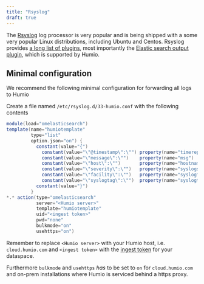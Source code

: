 ```yaml
---
title: "Rsyslog"
draft: true
---
```


The [Rsyslog](https://www.rsyslog.com) log processor is very popular and is being shipped with a some very popular Linux distributions, including Ubuntu and Centos.
Rsyslog provides [a long list of plugins](https://www.rsyslog.com/plugins/), most importantly the [Elastic search output plugin](https://www.rsyslog.com/doc/v8-stable/configuration/modules/omelasticsearch.html), which is supported by Humio.

## Minimal configuration
We recommend the following minimal configuration for forwarding all logs to Humio

Create a file named `/etc/rsyslog.d/33-humio.conf` with the following contents

```groovy
module(load="omelasticsearch")
template(name="humiotemplate"
         type="list"
         option.json="on") {
           constant(value="{")
             constant(value="\"@timestamp\":\"") property(name="timereported" dateFormat="rfc3339") constant("\",")
             constant(value="\"message\":\"")    property(name="msg")                               constant("\",")
             constant(value="\"host\":\"")       property(name="hostname")                          constant("\",")
             constant(value="\"severity\":\"")   property(name="syslogseverity-text")               constant("\",")
             constant(value="\"facility\":\"")   property(name="syslogfacility-text")               constant("\",")
             constant(value="\"syslogtag\":\"")  property(name="syslogtag")                         constant("\"")
           constant(value="}")
         }
*.* action(type="omelasticsearch"
           server="<Humio server>"
           template="humiotemplate"
           uid="<ingest token>"
           pwd="none"
           bulkmode="on"
           usehttps="on")
```

Remember to replace `<Humio server>` with your Humio host, i.e. `cloud.humio.com` and `<ingest token>` with the [ingest token](/sending_logs_to_humio/ingest_tokens/) for your dataspace.

Furthermore `bulkmode` and `usehttps` _has_ to be set to `on` for `cloud.humio.com` and on-prem installations where Humio is serviced behind a https proxy.
